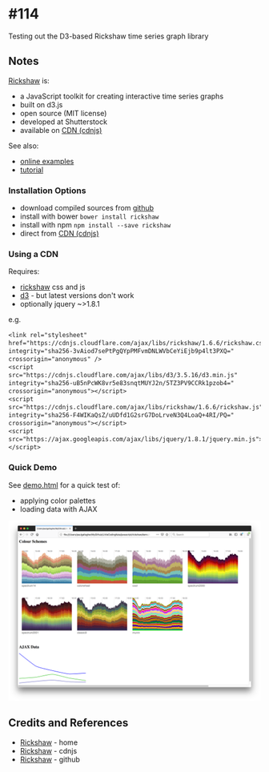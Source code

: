 # #114

Testing out the D3-based Rickshaw time series graph library

## Notes

[Rickshaw](https://tech.shutterstock.com/rickshaw/) is:

* a JavaScript toolkit for creating interactive time series graphs
* built on d3.js
* open source (MIT license)
* developed at Shutterstock
* available on [CDN (cdnjs)](https://cdnjs.com/libraries/rickshaw)

See also:

* [online examples](https://tech.shutterstock.com/rickshaw/examples/)
* [tutorial](https://tech.shutterstock.com/rickshaw/tutorial/introduction.html)


### Installation Options

* download compiled sources from [github](https://github.com/shutterstock/rickshaw)
* install with bower `bower install rickshaw`
* install with npm `npm install --save rickshaw`
* direct from [CDN (cdnjs)](https://cdnjs.com/libraries/rickshaw)


### Using a CDN

Requires:

* [rickshaw](https://cdnjs.com/libraries/rickshaw) css and js
* [d3](https://cdnjs.com/libraries/d3/3.5.16) - but latest versions don't work
* optionally jquery ~>1.8.1

e.g.

```
<link rel="stylesheet" href="https://cdnjs.cloudflare.com/ajax/libs/rickshaw/1.6.6/rickshaw.css" integrity="sha256-3vAiod7sePtPgQYpPMFvmDNLWVbCeYiEjb9p4lt3PXQ=" crossorigin="anonymous" />
<script src="https://cdnjs.cloudflare.com/ajax/libs/d3/3.5.16/d3.min.js" integrity="sha256-uB5nPcWK8vr5e83snqtMUYJ2n/5TZ3PV9CCRk1pzob4=" crossorigin="anonymous"></script>
<script src="https://cdnjs.cloudflare.com/ajax/libs/rickshaw/1.6.6/rickshaw.js" integrity="sha256-F4WIKaQsZ/uUDfd1G2srG7DoLrveN3Q4LoaQ+4RI/PQ=" crossorigin="anonymous"></script>
<script src="https://ajax.googleapis.com/ajax/libs/jquery/1.8.1/jquery.min.js"></script>
```


### Quick Demo

See [demo.html](./demo.html) for a quick test of:

* applying color palettes
* loading data with AJAX

[![demo](./assets/demo.png?raw=true)](./demo.html)

## Credits and References

* [Rickshaw](https://tech.shutterstock.com/rickshaw/) - home
* [Rickshaw](https://cdnjs.com/libraries/rickshaw) - cdnjs
* [Rickshaw](https://github.com/shutterstock/rickshaw) - github
